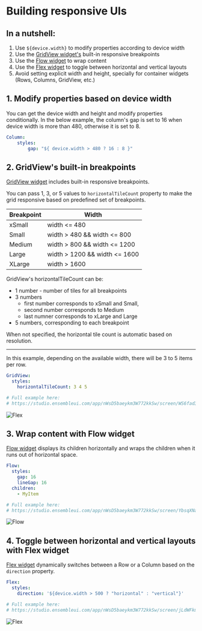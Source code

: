 # Building responsive UIs



## In a nutshell:

1. Use `${device.width}` to modify properties according to device width
2. Use the [GridView widget's](/widgets/gridview) built-in responsive breakpoints
3. Use the [Flow widget](/widgets/flow) to wrap content
4. Use the [Flex widget](/widgets/flex) to toggle between horizontal and vertical layouts
5. Avoid setting explicit width and height, specially for container widgets (Rows, Columns, GridView, etc.)


## 1. Modify properties based on device width

You can get the device width and height and modify properties conditionally. In the below example, the column's gap is set to 16 when device width is more than 480, otherwise it is set to 8.

```yaml
Column:
    styles:
        gap: "${ device.width > 480 ? 16 : 8 }"
```


## 2. GridView's built-in breakpoints

[GridView widget](/widgets/gridview) includes built-in responsive breakpoints. 

You can pass 1, 3, or 5 values to `horizontalTileCount` property to make the grid responsive based on predefined set of breakpoints.

| Breakpoint | Width |  
| --- | --- |
| xSmall | width <= 480 |
| Small  |  width > 480 && width <= 800 |
| Medium |  width > 800 && width <= 1200 |
| Large  |  width > 1200 && width <= 1600 |
| XLarge |  width > 1600 |

GridView's horizontalTileCount can be:

- 1 number - number of tiles for all breakpoints
- 3 numbers
    * first number corresponds to xSmall and Small,
    * second number corresponds to Medium
    * last numner corresponds to xLarge and Large
- 5 numbers, corresponding to each breakpoint

When not specified, the horizontal tile count is automatic based on resolution.

---

In this example, depending on the available width, there will be 3 to 5 items per row.

```yaml
GridView:
  styles:
    horizontalTileCount: 3 4 5

# Full example here:
# https://studio.ensembleui.com/app/nWsD5baeykm3W772kkSw/screen/WS6fad3K96prUBXM4Hde
```

![Flex](/images/responsive-grid.png)

## 3. Wrap content with Flow widget

[Flow widget](/widgets/flow) displays its children horizontally and wraps the children when it runs out of horizontal space.

```yaml
Flow:
  styles:
    gap: 16
    lineGap: 16
  children:
    - MyItem

# Full example here:
# https://studio.ensembleui.com/app/nWsD5baeykm3W772kkSw/screen/YbsqXNaXL5kpxKavlGKQ    
```

![Flow](/images/responsive-flow.png)

## 4. Toggle between horizontal and vertical layouts with Flex widget

[Flex widget](/widgets/flex) dynamically switches between a Row or a Column based on the `direction` property.

```yaml
Flex:
  styles:
    direction: '${device.width > 500 ? "horizontal" : "vertical"}'

# Full example here:
# https://studio.ensembleui.com/app/nWsD5baeykm3W772kkSw/screen/jLdWFkmrfgkhuaON568d

```

![Flex](/images/responsive-flex.png)
